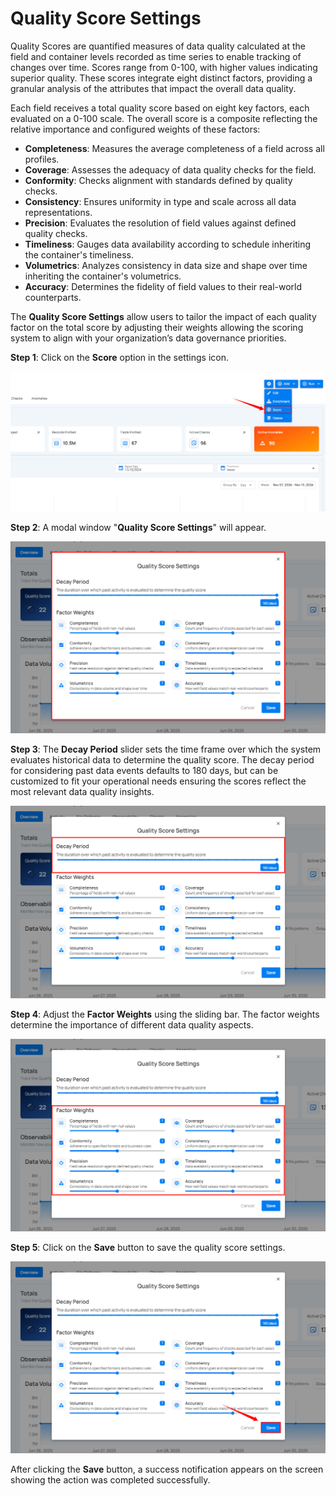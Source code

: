 # Quality Score Settings

Quality Scores are quantified measures of data quality calculated at the field and container levels recorded as time series to enable tracking of changes over time. Scores range from 0-100, with higher values indicating superior quality. These scores integrate eight distinct factors, providing a granular analysis of the attributes that impact the overall data quality.

Each field receives a total quality score based on eight key factors, each evaluated on a 0-100 scale. The overall score is a composite reflecting the relative importance and configured weights of these factors:

* **Completeness**: Measures the average completeness of a field across all profiles.  
* **Coverage**: Assesses the adequacy of data quality checks for the field.  
* **Conformity**: Checks alignment with standards defined by quality checks.  
* **Consistency**: Ensures uniformity in type and scale across all data representations.  
* **Precision**: Evaluates the resolution of field values against defined quality checks.  
* **Timeliness**: Gauges data availability according to schedule inheriting the container's timeliness.  
* **Volumetrics**: Analyzes consistency in data size and shape over time inheriting the container's volumetrics.  
* **Accuracy**: Determines the fidelity of field values to their real-world counterparts.

The **Quality Score Settings** allow users to tailor the impact of each quality factor on the total score by adjusting their weights allowing the scoring system to align with your organization’s data governance priorities.

**Step 1**: Click on the **Score** option in the settings icon.

![score](../assets/datastore-settings/quality-score-settings/score-light-17.png)

**Step 2**: A modal window "**Quality Score Settings**" will appear.

![score-settings](../assets/datastore-settings/quality-score-settings/score-settings-light-18.png)

**Step 3**: The **Decay Period** slider sets the time frame over which the system evaluates historical data to determine the quality score. The decay period for considering past data events defaults to 180 days, but can be customized to fit your operational needs ensuring the scores reflect the most relevant data quality insights.

![decay-period](../assets/datastore-settings/quality-score-settings/decay-period-light-19.png)

**Step 4**: Adjust the **Factor Weights** using the sliding bar. The factor weights determine the importance of different data quality aspects.

![factor-weights](../assets/datastore-settings/quality-score-settings/factor-weights-light-20.png)

**Step 5**: Click on the **Save** button to save the quality score settings.

![score-save](../assets/datastore-settings/quality-score-settings/score-save-light-21.png)

After clicking the **Save** button, a success notification appears on the screen showing the action was completed successfully.